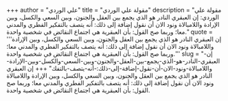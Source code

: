 +++
author = "علي الوردي"
title = "مقولة علي الوردي"
description = "مقولة علي الوردي: إن العبقري النادر هو الذي يجمع بين العقل والجنون، وبين السعي والكسل، وبين الإرادة واللامبالاة ونود الان أن نقول إضافة إلى ذلك: أنه يتصف بالتفكير الفطري والمدني معا؛ وربما صح القول: بأن العبقرية هي اجتماع النقائض في شخصية واحدة."
quote = '''إن العبقري النادر هو الذي يجمع بين العقل والجنون، وبين السعي والكسل، وبين الإرادة واللامبالاة ونود الان أن نقول إضافة إلى ذلك: أنه يتصف بالتفكير الفطري والمدني معا؛ وربما صح القول: بأن العبقرية هي اجتماع النقائض في شخصية واحدة.''' 
slug = "إن-العبقري-النادر-هو-الذي-يجمع-بين-العقل-والجنون-وبين-السعي-والكسل-وبين-الإرادة-واللامبالاة-ونود-الان-أن-نقول-إضافة-إلى-ذلك:-أنه-يتصف-بالتفك"
+++
إن العبقري النادر هو الذي يجمع بين العقل والجنون، وبين السعي والكسل، وبين الإرادة واللامبالاة ونود الان أن نقول إضافة إلى ذلك: أنه يتصف بالتفكير الفطري والمدني معا؛ وربما صح القول: بأن العبقرية هي اجتماع النقائض في شخصية واحدة.
